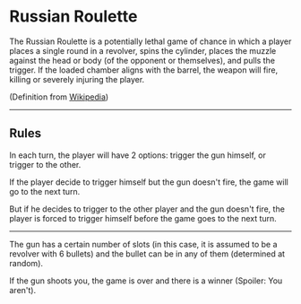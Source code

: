 # Russian Roulette

The Russian Roulette is a potentially lethal game of chance in which a player places a single round in a revolver, spins the cylinder, places the muzzle against the head or body (of the opponent or themselves), and pulls the trigger. If the loaded chamber aligns with the barrel, the weapon will fire, killing or severely injuring the player.

(Definition from [Wikipedia](https://en.wikipedia.org/wiki/Russian_roulette))

---

## Rules
In each turn, the player will have 2 options: trigger the gun himself, or trigger to the other.

If the player decide to trigger himself but the gun doesn't fire, the game will go to the next turn.

But if he decides to trigger to the other player and the gun doesn't fire, the player is forced to trigger himself before the game goes to the next turn.

---

The gun has a certain number of slots (in this case, it is assumed to be a revolver with 6 bullets) and the bullet can be in any of them (determined at random).

If the gun shoots you, the game is over and there is a winner (Spoiler: You aren't).